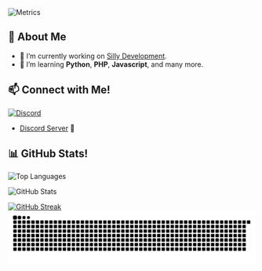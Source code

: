 
<img src="/github-metrics.svg" alt="Metrics" width="400">

## 👋 About Me

- 🔭 I’m currently working on [Silly Development](https://discord.gg/sillydev).
- 🌱 I’m learning **Python**, **PHP**, **Javascript**, and many more.

## 📫 Connect with Me!

<a href="https://discord.com/channels/@me/763471049894527006">
  <img src="https://discord.c99.nl/widget/theme-2/763471049894527006.png" alt="Discord" />
</a>

- [Discord Server](https://discord.gg/sillydev) 💬

## 📊 GitHub Stats!

<p>
  <img src="https://github-readme-stats.vercel.app/api/top-langs?username=JarsDev023&show_icons=true&locale=en&layout=compact&theme=radical" alt="Top Languages" />
</p>
<p>
  <img src="https://github-readme-stats.vercel.app/api?username=JarsDev023&show_icons=true&locale=en&theme=radical" alt="GitHub Stats" />
</p>
<a href="https://git.io/streak-stats"><img src="https://streak-stats.demolab.com?user=JarsDev023&theme=radical&hide_border=true&date_format=j%20M%5B%20Y%5D" alt="GitHub Streak" /></a>
<img src="https://raw.githubusercontent.com/JarsDev023/JarsDev023-game/output/snake.svg" alt="Snake animation" />
